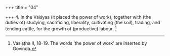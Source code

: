 +++
title = "04"

+++
4. In the Vaiśyas (it placed the power of work), together with (the duties of) studying, sacrificing, liberality, cultivating (the soil), trading, and tending cattle, for the growth of (productive) labour. [^4] 


[^4]:  Vasiṣṭha II, 18-19. The words 'the power of work' are inserted by Govinda.
